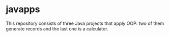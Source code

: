 # javapps
This repository consists of three Java projects that apply OOP: two of them generate records and the last one is a calculator.
